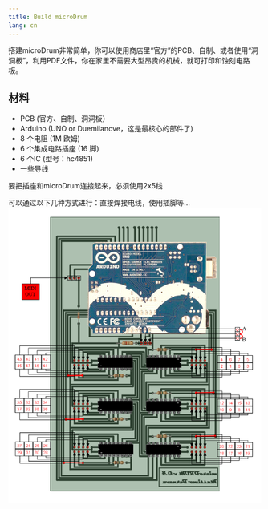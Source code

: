 ```yaml
---
title: Build microDrum
lang: cn
---
```

搭建microDrum非常简单，你可以使用商店里“官方”的PCB、自制、或者使用“洞洞板”，利用PDF文件，你在家里不需要大型昂贵的机械，就可打印和蚀刻电路板。

## 材料

* PCB (官方、自制、洞洞板）
* Arduino (UNO or Duemilanove，这是最核心的部件了)
* 8 个电阻  (1M 欧姆)
* 6 个集成电路插座 (16 脚)
* 6 个IC (型号：hc4851)
* 一些导线 

要把插座和microDrum连接起来，必须使用2x5线
 
可以通过以下几种方式进行：直接焊接电线，使用插脚等…
<img src="./microdrum.png" alt="microDrum" class="img-responsive">


